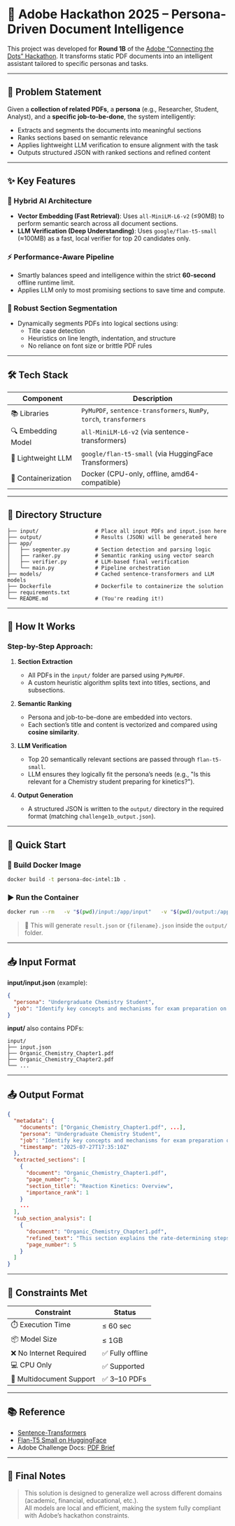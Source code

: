 # 🚀 Adobe Hackathon 2025 – Persona-Driven Document Intelligence

This project was developed for **Round 1B** of the [Adobe “Connecting the Dots” Hackathon](https://github.com/jhaaj08/Adobe-India-Hackathon25). It transforms static PDF documents into an intelligent assistant tailored to specific personas and tasks.

---

## 📌 Problem Statement

Given a **collection of related PDFs**, a **persona** (e.g., Researcher, Student, Analyst), and a **specific job-to-be-done**, the system intelligently:
- Extracts and segments the documents into meaningful sections
- Ranks sections based on semantic relevance
- Applies lightweight LLM verification to ensure alignment with the task
- Outputs structured JSON with ranked sections and refined content

---

## ✨ Key Features

### 🧠 Hybrid AI Architecture
- **Vector Embedding (Fast Retrieval)**: Uses `all-MiniLM-L6-v2` (≤90MB) to perform semantic search across all document sections.
- **LLM Verification (Deep Understanding)**: Uses `google/flan-t5-small` (≈100MB) as a fast, local verifier for top 20 candidates only.

### ⚡ Performance-Aware Pipeline
- Smartly balances speed and intelligence within the strict **60-second** offline runtime limit.
- Applies LLM only to most promising sections to save time and compute.

### 📄 Robust Section Segmentation
- Dynamically segments PDFs into logical sections using:
  - Title case detection
  - Heuristics on line length, indentation, and structure
  - No reliance on font size or brittle PDF rules

---

## 🛠️ Tech Stack

| Component              | Description                                  |
|------------------------|----------------------------------------------|
| 📚 Libraries           | `PyMuPDF`, `sentence-transformers`, `NumPy`, `torch`, `transformers` |
| 🔍 Embedding Model     | `all-MiniLM-L6-v2` (via sentence-transformers) |
| 🤖 Lightweight LLM     | `google/flan-t5-small` (via HuggingFace Transformers) |
| 🐳 Containerization    | Docker (CPU-only, offline, amd64-compatible)  |

---

## 📂 Directory Structure

```
├── input/                  # Place all input PDFs and input.json here
├── output/                 # Results (JSON) will be generated here
├── app/
│   ├── segmenter.py        # Section detection and parsing logic
│   ├── ranker.py           # Semantic ranking using vector search
│   ├── verifier.py         # LLM-based final verification
│   └── main.py             # Pipeline orchestration
├── models/                 # Cached sentence-transformers and LLM models
├── Dockerfile              # Dockerfile to containerize the solution
├── requirements.txt
└── README.md               # (You're reading it!)
```

---

## 🧪 How It Works

### Step-by-Step Approach:

1. **Section Extraction**
   - All PDFs in the `input/` folder are parsed using `PyMuPDF`.
   - A custom heuristic algorithm splits text into titles, sections, and subsections.

2. **Semantic Ranking**
   - Persona and job-to-be-done are embedded into vectors.
   - Each section’s title and content is vectorized and compared using **cosine similarity**.

3. **LLM Verification**
   - Top 20 semantically relevant sections are passed through `flan-t5-small`.
   - LLM ensures they logically fit the persona’s needs (e.g., "Is this relevant for a Chemistry student preparing for kinetics?").

4. **Output Generation**
   - A structured JSON is written to the `output/` directory in the required format (matching `challenge1b_output.json`).

---

## 🚀 Quick Start

### 🐳 Build Docker Image

```bash
docker build -t persona-doc-intel:1b .
```

### ▶️ Run the Container

```bash
docker run --rm   -v "$(pwd)/input:/app/input"   -v "$(pwd)/output:/app/output"   --network none   persona-doc-intel:1b
```

> 📌 This will generate `result.json` or `{filename}.json` inside the `output/` folder.

---

## 📥 Input Format

**input/input.json** (example):

```json
{
  "persona": "Undergraduate Chemistry Student",
  "job": "Identify key concepts and mechanisms for exam preparation on reaction kinetics"
}
```

**input/** also contains PDFs:
```
input/
├── input.json
├── Organic_Chemistry_Chapter1.pdf
├── Organic_Chemistry_Chapter2.pdf
└── ...
```

---

## 📤 Output Format

```json
{
  "metadata": {
    "documents": ["Organic_Chemistry_Chapter1.pdf", ...],
    "persona": "Undergraduate Chemistry Student",
    "job": "Identify key concepts and mechanisms for exam preparation on reaction kinetics",
    "timestamp": "2025-07-27T17:35:10Z"
  },
  "extracted_sections": [
    {
      "document": "Organic_Chemistry_Chapter1.pdf",
      "page_number": 5,
      "section_title": "Reaction Kinetics: Overview",
      "importance_rank": 1
    }
    ...
  ],
  "sub_section_analysis": [
    {
      "document": "Organic_Chemistry_Chapter1.pdf",
      "refined_text": "This section explains the rate-determining steps...",
      "page_number": 5
    }
  ]
}
```

---

## 🧾 Constraints Met

| Constraint               | Status       |
|--------------------------|--------------|
| ⏱️ Execution Time        | ≤ 60 sec     |
| 📦 Model Size            | ≤ 1GB        |
| ❌ No Internet Required  | ✅ Fully offline |
| 💻 CPU Only              | ✅ Supported |
| 🔄 Multidocument Support | ✅ 3–10 PDFs |

---

## 📚 Reference

- [Sentence-Transformers](https://www.sbert.net/)
- [Flan-T5 Small on HuggingFace](https://huggingface.co/google/flan-t5-small)
- Adobe Challenge Docs: [PDF Brief](https://github.com/jhaaj08/Adobe-India-Hackathon25)

---

## 🏁 Final Notes

> This solution is designed to generalize well across different domains (academic, financial, educational, etc.).  
> All models are local and efficient, making the system fully compliant with Adobe’s hackathon constraints.